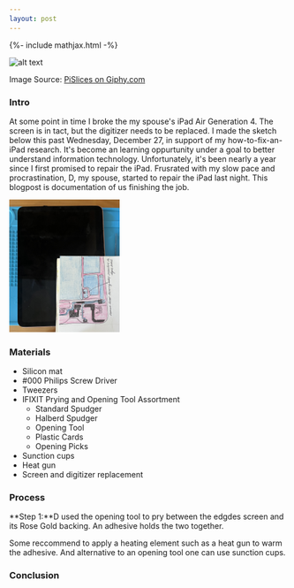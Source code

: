 ```yaml
---
layout: post
---
```


{%- include mathjax.html -%}


![alt text](/assets/giphy4.gif)

Image Source: [PiSlices on Giphy.com](https://giphy.com/gifs/trippy-glitch-blue-screen-kdRaFBHacuKCWLnqKi)


### Intro

At some point in time I broke the my spouse's iPad Air Generation 4. The screen is in tact, but the digitizer needs to be replaced. I made the sketch below this past Wednesday, December 27, in support of my how-to-fix-an-iPad research. It's become an learning oppurtunity under a goal to better understand information technology.  Unfortunately, it's been nearly a year since I first promised to repair the iPad. Frusrated with my slow pace and procrastination, D, my spouse, started to repair the iPad last night. This blogpost is documentation of us finishing the job. 



<img src="/assets/Sketch.jpg"  width= "200px"/>



### Materials

- Silicon mat
- #000 Philips Screw Driver
- Tweezers
- IFIXIT Prying and Opening Tool Assortment 
  - Standard Spudger
  - Halberd Spudger
  - Opening Tool
  - Plastic Cards 
  - Opening Picks
- Sunction cups
- Heat gun
- Screen and digitizer replacement 
  


### Process

**Step 1:**D used the opening tool to pry between the edgdes screen and its Rose Gold backing. An adhesive holds the two together. 

Some reccommend to apply a heating element such as a heat gun to warm the adhesive. And alternative to an opening tool one can use sunction cups. 


### Conclusion

